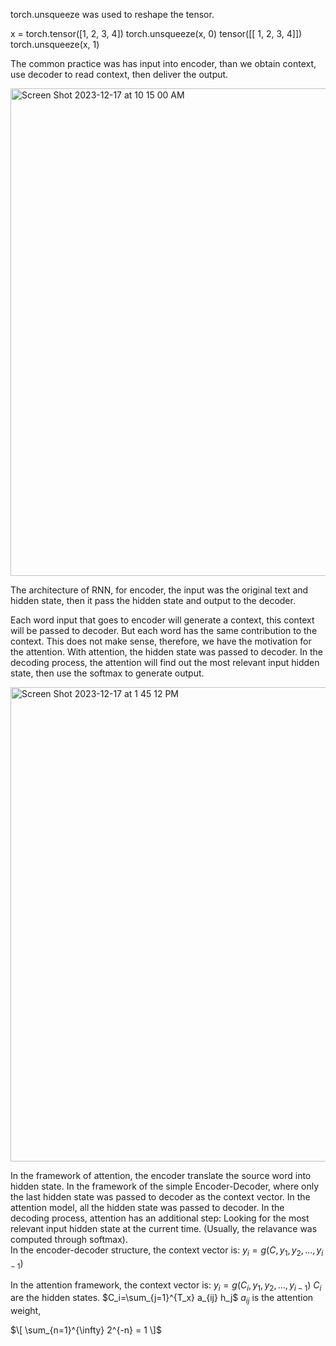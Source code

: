 torch.unsqueeze was used to reshape the tensor. 

x = torch.tensor([1, 2, 3, 4])
torch.unsqueeze(x, 0)
tensor([[ 1,  2,  3,  4]])
torch.unsqueeze(x, 1)

The common practice was has input into encoder, than we obtain context, use decoder to read context, then deliver the output.

<img width="780" alt="Screen Shot 2023-12-17 at 10 15 00 AM" src="https://github.com/daichaoyi/DeepLearning_CS7643/assets/50822172/d5aae7df-c469-4253-9f6f-0c11eadab7bb">

The architecture of RNN, for encoder, the input was the original text and hidden state, then it pass the hidden state and output to the decoder.  

Each word input that goes to encoder will generate a context, this context will be passed to decoder. But each word has the same contribution to the context. This does not make sense, therefore, we have the motivation for the attention.
With attention, the hidden state was passed to decoder. In the decoding process, the attention will find out the most relevant input hidden state, then use the softmax to generate output. 

<img width="759" alt="Screen Shot 2023-12-17 at 1 45 12 PM" src="https://github.com/daichaoyi/DeepLearning_CS7643/assets/50822172/dc1c0c84-43fa-4ecd-82d0-3899e94ae8fe">

In the framework of attention, the encoder translate the source word into hidden state. In the framework of the simple Encoder-Decoder, where only the last hidden state was passed to decoder as the context vector. In the attention model, all the hidden state was passed to decoder. In the decoding process, attention has an additional step: Looking for the most relevant input hidden state at the current time. (Usually, the relavance was computed through softmax).  
In the encoder-decoder structure, the context vector is:
$y_i=g(C, y_1, y_2, ..., y_{i-1})$

In the attention framework, the context vector is:
$y_i=g(C_i, y_1, y_2, ..., y_{i-1})$  $C_i$ are the hidden states. 
$C_i=\sum_{j=1}^{T_x} a_{ij} h_j$  $a_{ij}$ is the attention weight,

$\[ \sum_{n=1}^{\infty} 2^{-n} = 1 \]$




